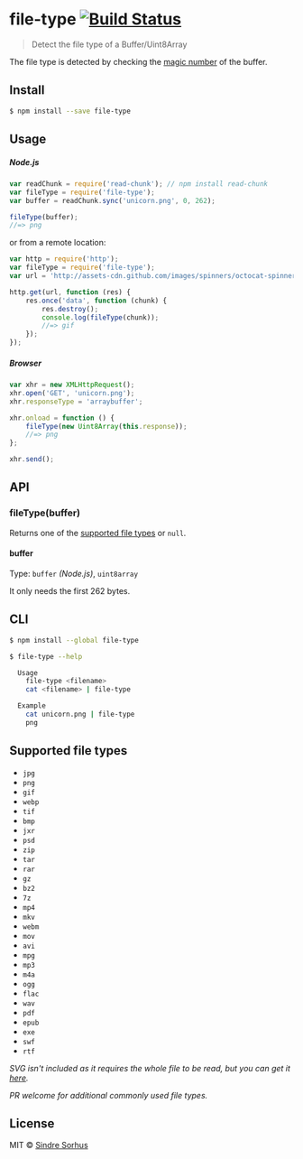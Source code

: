 # file-type [![Build Status](https://travis-ci.org/sindresorhus/file-type.svg?branch=master)](https://travis-ci.org/sindresorhus/file-type)

> Detect the file type of a Buffer/Uint8Array

The file type is detected by checking the [magic number](http://en.wikipedia.org/wiki/Magic_number_(programming)#Magic_numbers_in_files) of the buffer.


## Install

```sh
$ npm install --save file-type
```


## Usage

##### Node.js

```js
var readChunk = require('read-chunk'); // npm install read-chunk
var fileType = require('file-type');
var buffer = readChunk.sync('unicorn.png', 0, 262);

fileType(buffer);
//=> png
```

or from a remote location:

```js
var http = require('http');
var fileType = require('file-type');
var url = 'http://assets-cdn.github.com/images/spinners/octocat-spinner-32.gif';

http.get(url, function (res) {
	res.once('data', function (chunk) {
		res.destroy();
		console.log(fileType(chunk));
		//=> gif
	});
});
```

##### Browser

```js
var xhr = new XMLHttpRequest();
xhr.open('GET', 'unicorn.png');
xhr.responseType = 'arraybuffer';

xhr.onload = function () {
	fileType(new Uint8Array(this.response));
	//=> png
};

xhr.send();
```


## API

### fileType(buffer)

Returns one of the [supported file types](#supported-file-types) or `null`.

#### buffer

Type: `buffer` *(Node.js)*, `uint8array`

It only needs the first 262 bytes.


## CLI

```sh
$ npm install --global file-type
```

```sh
$ file-type --help

  Usage
    file-type <filename>
    cat <filename> | file-type

  Example
    cat unicorn.png | file-type
    png
```


## Supported file types

- `jpg`
- `png`
- `gif`
- `webp`
- `tif`
- `bmp`
- `jxr`
- `psd`
- `zip`
- `tar`
- `rar`
- `gz`
- `bz2`
- `7z`
- `mp4`
- `mkv`
- `webm`
- `mov`
- `avi`
- `mpg`
- `mp3`
- `m4a`
- `ogg`
- `flac`
- `wav`
- `pdf`
- `epub`
- `exe`
- `swf`
- `rtf`

*SVG isn't included as it requires the whole file to be read, but you can get it [here](https://github.com/sindresorhus/is-svg).*

*PR welcome for additional commonly used file types.*


## License

MIT © [Sindre Sorhus](http://sindresorhus.com)
